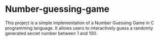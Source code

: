 # Number-guessing-game
This project is a simple implementation of a Number Guessing Game in C programming language. It allows users to interactively guess a randomly generated secret number between 1 and 100.
